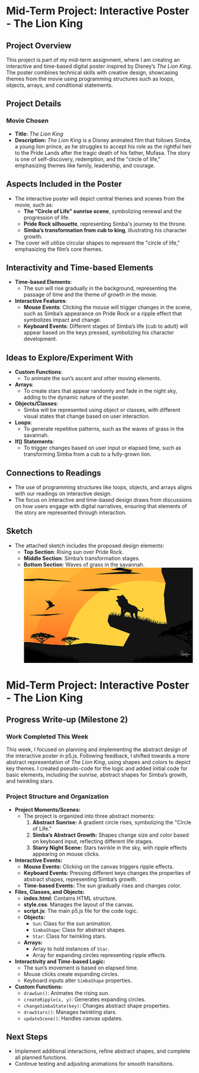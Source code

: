 # Mid-Term Project: Interactive Poster - The Lion King

## Project Overview
This project is part of my mid-term assignment, where I am creating an interactive and time-based digital poster inspired by Disney’s *The Lion King*. The poster combines technical skills with creative design, showcasing themes from the movie using programming structures such as loops, objects, arrays, and conditional statements.

## Project Details
### Movie Chosen
- **Title:** *The Lion King*
- **Description:** 
  *The Lion King* is a Disney animated film that follows Simba, a young lion prince, as he struggles to accept his role as the rightful heir to the Pride Lands after the tragic death of his father, Mufasa. The story is one of self-discovery, redemption, and the "circle of life," emphasizing themes like family, leadership, and courage.

## Aspects Included in the Poster
- The interactive poster will depict central themes and scenes from the movie, such as:
  - **The “Circle of Life” sunrise scene**, symbolizing renewal and the progression of life.
  - **Pride Rock silhouette**, representing Simba's journey to the throne.
  - **Simba’s transformation from cub to king**, illustrating his character growth.
- The cover will utilize circular shapes to represent the "circle of life," emphasizing the film’s core themes.

## Interactivity and Time-based Elements
- **Time-based Elements**:
  - The sun will rise gradually in the background, representing the passage of time and the theme of growth in the movie.
- **Interactive Features**:
  - **Mouse Events**: Clicking the mouse will trigger changes in the scene, such as Simba’s appearance on Pride Rock or a ripple effect that symbolizes impact and change.
  - **Keyboard Events**: Different stages of Simba’s life (cub to adult) will appear based on the keys pressed, symbolizing his character development.

## Ideas to Explore/Experiment With
- **Custom Functions**: 
  - To animate the sun’s ascent and other moving elements.
- **Arrays**:
  - To create stars that appear randomly and fade in the night sky, adding to the dynamic nature of the poster.
- **Objects/Classes**:
  - Simba will be represented using object or classes, with different visual states that change based on user interaction.
- **Loops**:
  - To generate repetitive patterns, such as the waves of grass in the savannah.
- **If() Statements**:
  - To trigger changes based on user input or elapsed time, such as transforming Simba from a cub to a fully-grown lion.

## Connections to Readings
- The use of programming structures like loops, objects, and arrays aligns with our readings on interactive design.
- The focus on interactive and time-based design draws from discussions on how users engage with digital narratives, ensuring that elements of the story are represented through interaction.

## Sketch
- The attached sketch includes the proposed design elements:
  - **Top Section**: Rising sun over Pride Rock.
  - **Middle Section**: Simba’s transformation stages.
  - **Bottom Section**: Waves of grass in the savannah.
![Sketch](Lion_king_midterm.jpg)


# Mid-Term Project: Interactive Poster - The Lion King

## Progress Write-up (Milestone 2)

### Work Completed This Week
This week, I focused on planning and implementing the abstract design of the interactive poster in p5.js. Following feedback, I shifted towards a more abstract representation of *The Lion King*, using shapes and colors to depict key themes. I created pseudo-code for the logic and added initial code for basic elements, including the sunrise, abstract shapes for Simba’s growth, and twinkling stars.

### Project Structure and Organization
- **Project Moments/Scenes:** 
  - The project is organized into three abstract moments:
    1. **Abstract Sunrise:** A gradient circle rises, symbolizing the "Circle of Life."
    2. **Simba’s Abstract Growth:** Shapes change size and color based on keyboard input, reflecting different life stages.
    3. **Starry Night Scene:** Stars twinkle in the sky, with ripple effects appearing on mouse clicks.
- **Interactive Events:**
  - **Mouse Events:** Clicking on the canvas triggers ripple effects.
  - **Keyboard Events:** Pressing different keys changes the properties of abstract shapes, representing Simba’s growth.
  - **Time-based Events:** The sun gradually rises and changes color.
- **Files, Classes, and Objects:**
  - **index.html**: Contains HTML structure.
  - **style.css**: Manages the layout of the canvas.
  - **script.js**: The main p5.js file for the code logic.
  - **Objects:**
    - `Sun`: Class for the sun animation.
    - `SimbaShape`: Class for abstract shapes.
    - `Star`: Class for twinkling stars.
  - **Arrays:**
    - Array to hold instances of `Star`.
    - Array for expanding circles representing ripple effects.
- **Interactivity and Time-based Logic:**
  - The sun’s movement is based on elapsed time.
  - Mouse clicks create expanding circles.
  - Keyboard inputs alter `SimbaShape` properties.
- **Custom Functions:**
  - `drawSun()`: Animates the rising sun.
  - `createRipple(x, y)`: Generates expanding circles.
  - `changeSimbaState(key)`: Changes abstract shape properties.
  - `drawStars()`: Manages twinkling stars.
  - `updateScene()`: Handles canvas updates.

## Next Steps
- Implement additional interactions, refine abstract shapes, and complete all planned functions.
- Continue testing and adjusting animations for smooth transitions.
